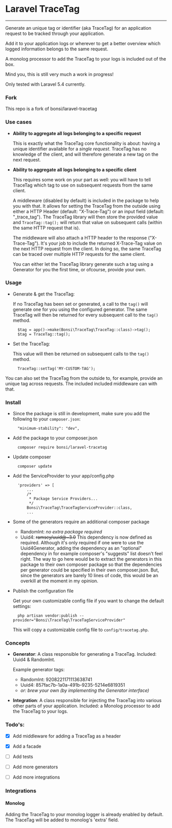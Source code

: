 # Laravel TraceTag
---

Generate an unique tag or identifier (aka TraceTag) for an application request to be tracked through your application.

Add it to your application logs or wherever to get a better overview which logged information belongs to the same request.

A monolog processor to add the TraceTag to your logs is included out of the box.

Mind you, this is still very much a work in progress!

Only tested with Laravel 5.4 currently.

### Fork

This repo is a fork of bonsi/laravel-tracetag

### Use cases

* **Ability to aggregate all logs belonging to a specific request**

	This is exactly what the TraceTag core functionality is about: having a unique identifier available for a _single request_. TraceTag has no knowledge of the client, and will therefore generate a new tag on the next request. 

* **Ability to aggregate all logs belonging to a specific client**
	
	This requires some work on your part as well: you will have to tell TraceTag which tag to use on subsequent requests from the same client. 
	
	A middleware (disabled by default) is included in the package to help you with that. It allows for setting the TraceTag from the outside using either a HTTP Header (default: "X-Trace-Tag") or an input field (default: "_trace_tag").
	The TraceTag library will then store the provided value and ```TraceTag::tag();``` will return that value on subsequent calls (within the same HTTP request that is).
	
	The middleware will also attach a HTTP header to the response ("X-Trace-Tag"). It's your job to include the returned X-Trace-Tag value on the next HTTP request from the client. In doing so, the same TraceTag can be traced over multiple HTTP requests for the same client.

	You can either let the TraceTag library generate such a tag using a Generator for you the first time, or ofcourse, provide your own.

### Usage

* Generate & get the TraceTag:

	If no TraceTag has been set or generated, a call to the ```tag()``` will generate one for you using the configured generator. The same TraceTag will then be returned for every subsequent call to the ```tag()``` method.
		
		$tag = app()->make(Bonsi\TraceTag\TraceTag::class)->tag();
		$tag = TraceTag::tag();
		
* Set the TraceTag:

	This value will then be returned on subsequent calls to the ```tag()``` method.
 
	 	TraceTag::setTag('MY-CUSTOM-TAG');

	
	
You can also set the TraceTag from the outside to, for example, provide an unique tag across requests. The included included middleware can with that.
	 

### Install
* Since the package is still in development, make sure you add the following to your ```composer.json```:

		"minimum-stability": "dev",


* Add the package to your composer.json

		composer require bonsi/laravel-tracetag
* Update composer

		composer update
* Add the ServiceProvider to your app/config.php

		'providers' => [
			...
			/*
			 * Package Service Providers...
			 */
			Bonsi\TraceTag\TraceTagServiceProvider::class,
			...

* Some of the generators require an additional composer package
  * RandomInt: _no extra package required_
  * Uuid4: ~~ramsey/uuid@~3.0~~ This dependency is now defined as required. Although it's 
  only required if one were to use the Uuid4Generator, adding the dependency as an "optional" 
  dependency in for example composer's "suggests" list doesn't feel right. The way to go 
  here would be to extract the generators in this package to their own composer package so that the
  dependencies per generator could be specified in their own composer.json. But, since the generators
  are barely 10 lines of code, this would be an overkill at the moment in my opinion.
  
  
			
* Publish the configuration file
	
	Get your own customizable config file if you want to change the default settings:

		php artisan vendor:publish --provider="Bonsi\TraceTag\TraceTagServiceProvider"
			
	This will copy a customizable config file to ```config/tracetag.php```.

### Concepts
- **Generator**: A class responsible for generating a TraceTag. Included: Uuid4 & RandomInt.
	
	Example generator tags:
    - RandomInt: 9208221171113638741
    - Uuid4: 857fac7b-1a0a-491b-9235-5214e6819351
    - _or: brew your own (by implementing the Generator interface)_

- **Integration**: A class responsible for injecting the TraceTag into various other parts of your application. Included: a Monolog processor to add the TraceTag to your logs.

### Todo's:
- [X] Add middleware for adding a TraceTag as a header
- [X] Add a facade
- [ ] Add tests
- [ ] Add more generators
- [ ] Add more integrations


### Integrations

#### Monolog

Adding the TraceTag to your monolog logger is already enabled by default. The TraceTag will be added to monolog's 'extra' field.
